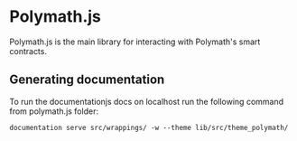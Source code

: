 # Polymath.js

Polymath.js is the main library for interacting with Polymath's smart contracts.

## Generating documentation

To run the documentationjs docs on localhost run the following command from polymath.js folder:

`documentation serve src/wrappings/ -w --theme lib/src/theme_polymath/`
